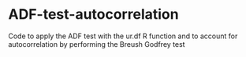 # ADF-test-autocorrelation
Code to apply the ADF test with the ur.df R function and to account for autocorrelation by performing the Breush Godfrey test 

